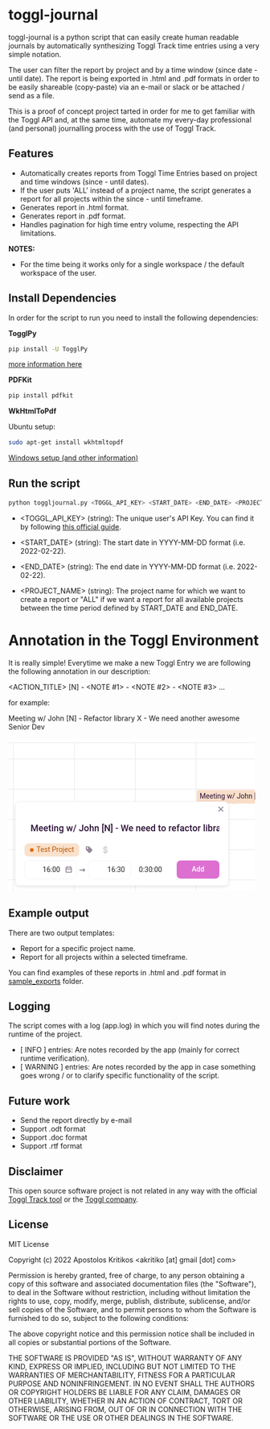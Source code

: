 # toggl-journal

toggl-journal is a python script that can easily create human readable journals by automatically synthesizing Toggl Track time entries using a very simple notation. 

The user can filter the report by project and by a time window (since date - until date). The report is being exported in .html and .pdf formats in order to be easily shareable (copy-paste) via an e-mail or slack or be attached / send as a file. 

This is a proof of concept project tarted in order for me to get familiar with the Toggl API and, at the same time, automate my every-day professional (and personal) journalling process with the use of Toggl Track.

## Features

- Automatically creates reports from Toggl Time Entries based on project and time windows (since - until dates).
- If the user puts 'ALL' instead of a project name, the script generates a report for all projects within the since - until timeframe.
- Generates report in .html format.
- Generates report in .pdf format.
- Handles pagination for high time entry volume, respecting the API limitations. 

__NOTES:__

- For the time being it works only for a single workspace / the default workspace of the user. 

## Install Dependencies

In order for the script to run you need to install the following dependencies:

__TogglPy__

```bash
pip install -U TogglPy
```
[more information here](https://pypi.org/project/TogglPy/)

__PDFKit__

```bash
pip install pdfkit
```

__WkHtmlToPdf__

Ubuntu setup:

```bash
sudo apt-get install wkhtmltopdf
```

[Windows setup (and other information)](https://www.geeksforgeeks.org/python-convert-html-pdf/)


## Run the script

```python
python toggljournal.py <TOGGL_API_KEY> <START_DATE> <END_DATE> <PROJECT_NAME>
```

- <TOGGL_API_KEY> (string): The unique user's API Key. You can find it by following [this official guide](https://support.toggl.com/en/articles/3116844-where-is-my-api-key-located).

- <START_DATE> (string): The start date in YYYY-MM-DD format (i.e. 2022-02-22).

- <END_DATE> (string): The end date in YYYY-MM-DD format (i.e. 2022-02-22).

- <PROJECT_NAME> (string): The project name for which we want to create a report or "ALL" if we want a report for all available projects between the time period defined by START_DATE and END_DATE.

# Annotation in the Toggl Environment

It is really simple! Everytime we make a new Toggl Entry we are following the following annotation in our description:

<ACTION_TITLE> [N] - <NOTE #1> - <NOTE #2> - <NOTE #3> ...

for example:

Meeting w/ John [N] - Refactor library X - We need another awesome Senior Dev

![screenshot](/images/screenshot_1.png)

## Example output

There are two output templates:

- Report for a specific project name.
- Report for all projects within a selected timeframe.

You can find examples of these reports in .html and .pdf format in [sample_exports](/sample_exports) folder.

## Logging

The script comes with a log (app.log) in which you will find notes during the runtime of the project. 

- [ INFO ] entries: Are notes recorded by the app (mainly for correct runtime verification).
- [ WARNING ] entries: Are notes recorded by the app in case something goes wrong / or to clarify specific functionality of the script.
## Future work

- Send the report directly by e-mail
- Support .odt format
- Support .doc format
- Support .rtf format

## Disclaimer

This open source software project is not related in any way with the official [Toggl Track tool](https://toggl.com/track/) or the [Toggl company](https://toggl.com/).

## License

MIT License

Copyright (c) 2022 Apostolos Kritikos <akritiko [at] gmail [dot] com>

Permission is hereby granted, free of charge, to any person obtaining a copy
of this software and associated documentation files (the "Software"), to deal
in the Software without restriction, including without limitation the rights
to use, copy, modify, merge, publish, distribute, sublicense, and/or sell
copies of the Software, and to permit persons to whom the Software is
furnished to do so, subject to the following conditions:

The above copyright notice and this permission notice shall be included in all
copies or substantial portions of the Software.

THE SOFTWARE IS PROVIDED "AS IS", WITHOUT WARRANTY OF ANY KIND, EXPRESS OR
IMPLIED, INCLUDING BUT NOT LIMITED TO THE WARRANTIES OF MERCHANTABILITY,
FITNESS FOR A PARTICULAR PURPOSE AND NONINFRINGEMENT. IN NO EVENT SHALL THE
AUTHORS OR COPYRIGHT HOLDERS BE LIABLE FOR ANY CLAIM, DAMAGES OR OTHER
LIABILITY, WHETHER IN AN ACTION OF CONTRACT, TORT OR OTHERWISE, ARISING FROM,
OUT OF OR IN CONNECTION WITH THE SOFTWARE OR THE USE OR OTHER DEALINGS IN THE
SOFTWARE.
